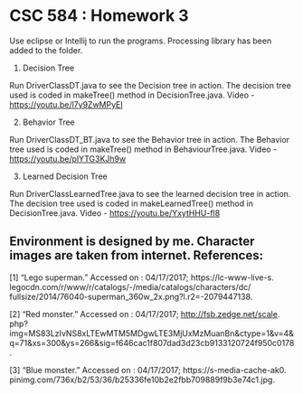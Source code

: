 # CSC 584 : Homework 3

Use eclipse or Intellij to run the programs. Processing library has been added to the folder.

1. Decision Tree

Run DriverClassDT.java to see the Decision tree in action. The decision tree used is coded in makeTree() method in DecisionTree.java.
Video - https://youtu.be/l7y9ZwMPyEI

2. Behavior Tree

Run DriverClassDT_BT.java to see the Behavior tree in action. The Behavior tree used is coded in makeTree() method in BehaviourTree.java.
Video - https://youtu.be/plYTG3KJh9w

3. Learned Decision Tree

Run DriverClassLearnedTree.java to see the learned decision tree in action. The decision tree used is coded in makeLearnedTree() method in DecisionTree.java.
Video - https://youtu.be/YxytHHU-fl8

Environment is designed by me. Character images are taken from internet. 
References:
---------------------------------------
[1] “Lego superman.” Accessed on : 04/17/2017; https://lc-www-live-s. legocdn.com/r/www/r/catalogs/-/media/catalogs/characters/dc/ fullsize/2014/76040-superman_360w_2x.png?l.r2=-2079447138.

[2] “Red monster.” Accessed on : 04/17/2017; http://fsb.zedge.net/scale. php?img=MS83LzIvNS8xLTEwMTM5MDgwLTE3MjUxMzMuanBn&ctype=1&v=4& q=71&xs=300&ys=266&sig=f646cac1f807dad3d23cb9133120724f950c0178.

[3] “Blue monster.” Accessed on : 04/17/2017; https://s-media-cache-ak0. pinimg.com/736x/b2/53/36/b25336fe10b2e2fbb709889f9b3e74c1.jpg.
